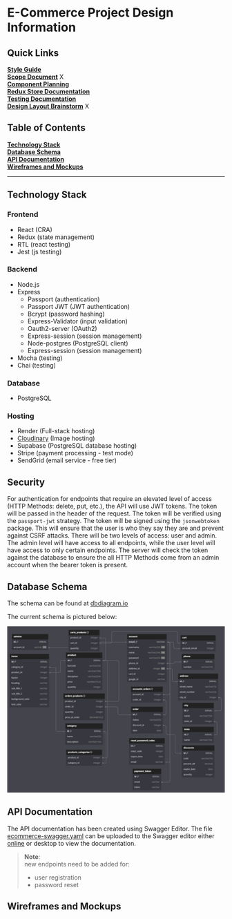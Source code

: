 # E-Commerce Project Design Information

## Quick Links

[**Style Guide**](design_docs/style_guide.md) <br>
[**Scope Document**](design_docs/scope_document.md) X<br>
[**Component Planning**](design_docs/component_planning.md)  <br>
[**Redux Store Documentation**](design_docs/redux_store_documentation.md)  <br>
[**Testing Documentation**](design_docs/testing_documentation.md)<br>
[**Design Layout Brainstorm**](design_docs/design_layout_brainstorm.md) X<br>

## Table of Contents

[**Technology Stack**](#technology-stack)<br>
[**Database Schema**](#database-schema)<br>
[**API Documentation**](#api-documentation)<br>
[**Wireframes and Mockups**](#wireframes-and-mockups)<br>

---

## Technology Stack

### Frontend
- React (CRA)
- Redux (state management)
- RTL (react testing)
- Jest (js testing)

### Backend
- Node.js
- Express
    - Passport (authentication)
    - Passport JWT (JWT authentication)
    - Bcrypt (password hashing)
    - Express-Validator (input validation)
    - Oauth2-server (OAuth2)
    - Express-session (session management)
    - Node-postgres (PostgreSQL client)
    - Express-session (session management)
- Mocha (testing)
- Chai (testing)

### Database
- PostgreSQL

### Hosting
- Render (Full-stack hosting)
- [Cloudinary](https://cloudinary.com/) (Image hosting)
- Supabase (PostgreSQL database hosting)
- Stripe (payment processing - test mode)
- SendGrid (email service - free tier)

## Security

For authentication for endpoints that require an elevated level of access (HTTP Methods: delete, put, etc.), the API will use JWT tokens. The token will be passed in the header of the request. The token will be verified using the `passport-jwt` strategy. The token will be signed using the `jsonwebtoken` package. This will ensure that the user is who they say they are and prevent against CSRF attacks. There will be two levels of access: user and admin. The admin level will have access to all endpoints, while the user level will have access to only certain endpoints. The server will check the token against the database to ensure the all HTTP Methods come from an admin account when the bearer token is present.

## Database Schema

The schema can be found at [dbdiagram.io](https://dbdiagram.io/d/E-Commerce-Codecademy-66b97b108b4bb5230ed3f102)

The current schema is pictured below:

![database schema](/Design/design_docs/imgs/DB_Schema.png)

## API Documentation

The API documentation has been created using Swagger Editor. The file [ecommerce-swagger.yaml](ecommerce-swagger.yaml) can be uploaded to the Swagger editor either [online](https://editor.swagger.io/) or desktop to view the documentation.

> **Note**:<br>
> new endpoints need to be added for:
> - user registration
> - password reset

## Wireframes and Mockups
